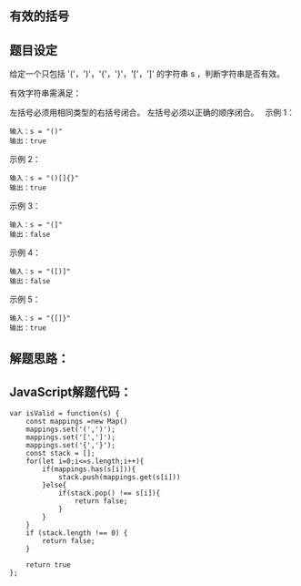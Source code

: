 ## 有效的括号

## 题目设定
给定一个只包括 '('，')'，'{'，'}'，'['，']' 的字符串 s ，判断字符串是否有效。

有效字符串需满足：

左括号必须用相同类型的右括号闭合。
左括号必须以正确的顺序闭合。
 
示例 1：

```
输入：s = "()"
输出：true
```
示例 2：

```
输入：s = "()[]{}"
输出：true
```

示例 3：

```
输入：s = "(]"
输出：false
```

示例 4：

```
输入：s = "([)]"
输出：false
```

示例 5：

```
输入：s = "{[]}"
输出：true
```

## 解题思路：

## JavaScript解题代码：

```
var isValid = function(s) {
    const mappings =new Map()
    mappings.set('(',')');
    mappings.set('[',']');
    mappings.set('{','}');
    const stack = [];
    for(let i=0;i<=s.length;i++){
        if(mappings.has(s[i])){
            stack.push(mappings.get(s[i]))
        }else{
            if(stack.pop() !== s[i]){
                return false;
            }
        }
    }
    if (stack.length !== 0) {
        return false;
    }

    return true
};
```
